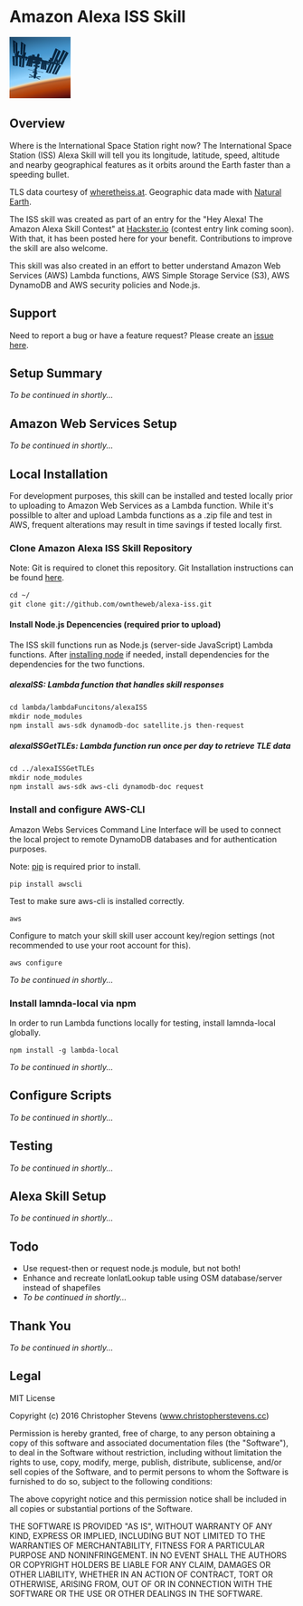 # Amazon Alexa ISS Skill

![ISS skill icon](https://raw.githubusercontent.com/owntheweb/alexa-iss/master/source/graphics/alexaISSIcon108.jpg)

## Overview

Where is the International Space Station right now? The International Space Station (ISS) Alexa Skill will tell you its longitude, latitude, speed, altitude and nearby geographical features as it orbits around the Earth faster than a speeding bullet.

TLS data courtesy of [wheretheiss.at](http://wheretheiss.at). Geographic data made with [Natural Earth](http://www.naturalearthdata.com/).

The ISS skill was created as part of an entry for the "Hey Alexa! The Amazon Alexa Skill Contest" at [Hackster.io](http://hackster.io) (contest entry link coming soon). With that, it has been posted here for your benefit. Contributions to improve the skill are also welcome.

This skill was also created in an effort to better understand Amazon Web Services (AWS) Lambda functions, AWS Simple Storage Service (S3), AWS DynamoDB and AWS security policies and Node.js.

## Support

Need to report a bug or have a feature request? Please create an [issue here](https://github.com/owntheweb/alexa-iss/issues).

## Setup Summary

*To be continued in shortly...*

## Amazon Web Services Setup

*To be continued in shortly...*

## Local Installation

For development purposes, this skill can be installed and tested locally prior to uploading to Amazon Web Services as a Lambda function. While it's possilble to alter and upload Lambda functions as a .zip file and test in AWS, frequent alterations may result in time savings if tested locally first.

### Clone Amazon Alexa ISS Skill Repository

Note: Git is required to clonet this repository. Git Installation instructions can be found [here](https://help.github.com/articles/set-up-git/).

~~~
cd ~/
git clone git://github.com/owntheweb/alexa-iss.git
~~~

#### Install Node.js Depencencies (required prior to upload)

The ISS skill functions run as Node.js (server-side JavaScript) Lambda functions. After [installing node](https://nodejs.org) if needed, install dependencies for the dependencies for the two functions.

##### alexaISS: Lambda function that handles skill responses

~~~
cd lambda/lambdaFuncitons/alexaISS
mkdir node_modules
npm install aws-sdk dynamodb-doc satellite.js then-request
~~~

##### alexaISSGetTLEs: Lambda function run once per day to retrieve TLE data

~~~
cd ../alexaISSGetTLEs
mkdir node_modules
npm install aws-sdk aws-cli dynamodb-doc request
~~~

### Install and configure AWS-CLI

Amazon Webs Services Command Line Interface will be used to connect the local project to remote DynamoDB databases and for authentication purposes.

Note: [pip](https://pip.pypa.io/en/stable/installing/) is required prior to install.

~~~
pip install awscli
~~~

Test to make sure aws-cli is installed correctly.

~~~
aws
~~~

Configure to match your skill skill user account key/region settings (not recommended to use your root account for this).

~~~
aws configure
~~~

*To be continued in shortly...*

### Install lamnda-local via npm

In order to run Lambda functions locally for testing, install lamnda-local globally.

~~~
npm install -g lambda-local
~~~

*To be continued in shortly...*

## Configure Scripts

*To be continued in shortly...*

## Testing

*To be continued in shortly...*

## Alexa Skill Setup

*To be continued in shortly...*

## Todo

* Use request-then or request node.js module, but not both!
* Enhance and recreate lonlatLookup table using OSM database/server instead of shapefiles
* *To be continued in shortly...*

## Thank You

*To be continued in shortly...*

## Legal

MIT License

Copyright (c) 2016 Christopher Stevens (www.christopherstevens.cc)

Permission is hereby granted, free of charge, to any person obtaining a copy
of this software and associated documentation files (the "Software"), to deal
in the Software without restriction, including without limitation the rights
to use, copy, modify, merge, publish, distribute, sublicense, and/or sell
copies of the Software, and to permit persons to whom the Software is
furnished to do so, subject to the following conditions:

The above copyright notice and this permission notice shall be included in all
copies or substantial portions of the Software.

THE SOFTWARE IS PROVIDED "AS IS", WITHOUT WARRANTY OF ANY KIND, EXPRESS OR
IMPLIED, INCLUDING BUT NOT LIMITED TO THE WARRANTIES OF MERCHANTABILITY,
FITNESS FOR A PARTICULAR PURPOSE AND NONINFRINGEMENT. IN NO EVENT SHALL THE
AUTHORS OR COPYRIGHT HOLDERS BE LIABLE FOR ANY CLAIM, DAMAGES OR OTHER
LIABILITY, WHETHER IN AN ACTION OF CONTRACT, TORT OR OTHERWISE, ARISING FROM,
OUT OF OR IN CONNECTION WITH THE SOFTWARE OR THE USE OR OTHER DEALINGS IN THE
SOFTWARE.